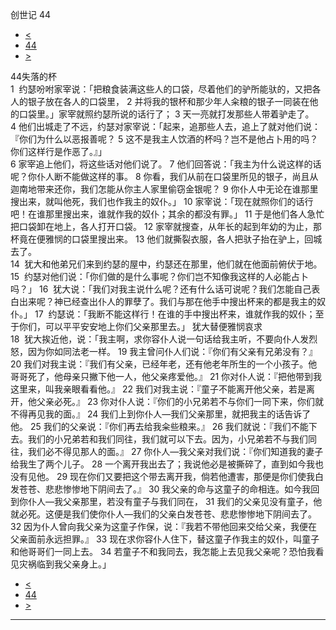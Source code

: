 ﻿





 创世记 44




* [<](bible/GEN43.md)
* [44](bible/GEN.md)
* [>](bible/GEN45.md)



 
44失落的杯  
1  约瑟吩咐家宰说：「把粮食装满这些人的口袋，尽着他们的驴所能驮的，又把各人的银子放在各人的口袋里， 
2 并将我的银杯和那少年人籴粮的银子一同装在他的口袋里。」家宰就照约瑟所说的话行了； 
3 天一亮就打发那些人带着驴走了。 
4 他们出城走了不远，约瑟对家宰说：「起来，追那些人去，追上了就对他们说：『你们为什么以恶报善呢？ 
5 这不是我主人饮酒的杯吗？岂不是他占卜用的吗？你们这样行是作恶了。』」  
6 家宰追上他们，将这些话对他们说了。 
7 他们回答说：「我主为什么说这样的话呢？你仆人断不能做这样的事。 
8 你看，我们从前在口袋里所见的银子，尚且从迦南地带来还你，我们怎能从你主人家里偷窃金银呢？ 
9 你仆人中无论在谁那里搜出来，就叫他死，我们也作我主的奴仆。」 
10 家宰说：「现在就照你们的话行吧！在谁那里搜出来，谁就作我的奴仆；其余的都没有罪。」 
11 于是他们各人急忙把口袋卸在地上，各人打开口袋。 
12 家宰就搜查，从年长的起到年幼的为止，那杯竟在便雅悯的口袋里搜出来。 
13 他们就撕裂衣服，各人把驮子抬在驴上，回城去了。  
14  犹大和他弟兄们来到约瑟的屋中，约瑟还在那里，他们就在他面前俯伏于地。 
15  约瑟对他们说：「你们做的是什么事呢？你们岂不知像我这样的人必能占卜吗？」 
16  犹大说：「我们对我主说什么呢？还有什么话可说呢？我们怎能自己表白出来呢？神已经查出仆人的罪孽了。我们与那在他手中搜出杯来的都是我主的奴仆。」 
17  约瑟说：「我断不能这样行！在谁的手中搜出杯来，谁就作我的奴仆；至于你们，可以平平安安地上你们父亲那里去。」 犹大替便雅悯哀求  
18  犹大挨近他，说：「我主啊，求你容仆人说一句话给我主听，不要向仆人发烈怒，因为你如同法老一样。 
19 我主曾问仆人们说：『你们有父亲有兄弟没有？』 
20 我们对我主说：『我们有父亲，已经年老，还有他老年所生的一个小孩子。他哥哥死了，他母亲只撇下他一人，他父亲疼爱他。』 
21 你对仆人说：『把他带到我这里来，叫我亲眼看看他。』 
22 我们对我主说：『童子不能离开他父亲，若是离开，他父亲必死。』 
23 你对仆人说：『你们的小兄弟若不与你们一同下来，你们就不得再见我的面。』 
24 我们上到你仆人—我们父亲那里，就把我主的话告诉了他。 
25 我们的父亲说：『你们再去给我籴些粮来。』 
26 我们就说：『我们不能下去。我们的小兄弟若和我们同往，我们就可以下去。因为，小兄弟若不与我们同往，我们必不得见那人的面。』 
27 你仆人—我父亲对我们说：『你们知道我的妻子给我生了两个儿子。 
28 一个离开我出去了；我说他必是被撕碎了，直到如今我也没有见他。 
29 现在你们又要把这个带去离开我，倘若他遭害，那便是你们使我白发苍苍、悲悲惨惨地下阴间去了。』 
30 我父亲的命与这童子的命相连。如今我回到你仆人—我父亲那里，若没有童子与我们同在， 
31 我们的父亲见没有童子，他就必死。这便是我们使你仆人—我们的父亲白发苍苍、悲悲惨惨地下阴间去了。 
32 因为仆人曾向我父亲为这童子作保，说：『我若不带他回来交给父亲，我便在父亲面前永远担罪。』 
33 现在求你容仆人住下，替这童子作我主的奴仆，叫童子和他哥哥们一同上去。 
34 若童子不和我同去，我怎能上去见我父亲呢？恐怕我看见灾祸临到我父亲身上。」 
* [<](bible/GEN43.md)
* [44](bible/GEN.md)
* [>](bible/GEN45.md)





---









